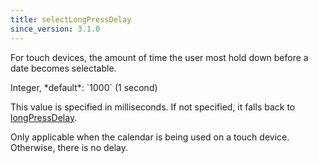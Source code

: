 ```yaml
---
title: selectLongPressDelay
since_version: 3.1.0
---
```


For touch devices, the amount of time the user most hold down before a date becomes selectable.

<div class='spec' markdown='1'>
Integer, *default*: `1000` (1 second)
</div>

This value is specified in milliseconds. If not specified, it falls back to [longPressDelay](longPressDelay).

Only applicable when the calendar is being used on a touch device. Otherwise, there is no delay.
